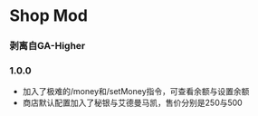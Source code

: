 # Shop Mod
### 剥离自GA-Higher

### 1.0.0
* 加入了极难的/money和/setMoney指令，可查看余额与设置余额
* 商店默认配置加入了秘银与艾德曼马凯，售价分别是250与500
